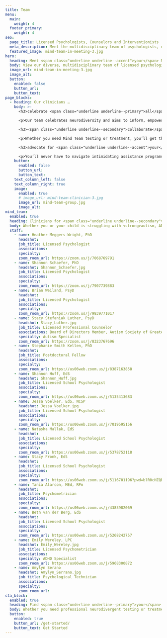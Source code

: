 ```yaml
---
title: Team
menu:
  main:
    weight: 4
  footer_primary:
    weight: 4
seo:
  page_title: Licensed Psychologists, Counselors and Interventionists
  meta_description: Meet the multidisciplinary team of psychologists, counselors, interventionists and clinicians specially chosen to help you thrive at Mind Team.
  featured_image: mind-team-in-meeting-3.jpg
hero:
  heading: Meet <span class="underline underline--accent">your</span> Mind Team.
  body: View our diverse, multidisciplinary team of licensed psychologists, counselors, interventionists and other expert clinicians specially chosen to help you thrive.
  image_url: mind-team-in-meeting-3.jpg
  image_alt:
  button:
    enabled: false
    button_url:
    button_text:
page_blocks:
  - heading: Our clinicians …
    body: >-
      <h3>celebrate <span class="underline underline--primary">all</span> minds.</h3>

      <p>Our team celebrates neurodiversity and aims to inform, empower and support you to work <em>with</em> your unique mind, rather than trying to “fix” your neural differences.</p>

      <h3><span class="underline underline--secondary">collaborate</span> internally.</h3>

      <p>Whether you need Mind Team testing or treatment, you’ll get the expertise of our entire multidisciplinary team working to provide the answers and support you need.</p>

      <h3>advocate for <span class="underline underline--accent">your</span> needs.</h3>

      <p>You’ll never have to navigate intimidating assistance programs or school systems alone with a team who will advocate for your accommodation needs.</p>
    button:
      enabled: false
      button_url:
      button_text:
    text_column_left: false
    text_column_right: true
    image:
      enabled: true
      # image_url: mind-team-clinician-3.jpg
      image_url: mind-team-group.jpg
      image_alt:
mind_team:
  enabled: true
  heading: Clinicians for <span class="underline underline--secondary">every</span> mind.
  body: Whether you or your child is struggling with <strong>autism, ADHD, dyslexia</strong> or another <strong>neurodivergent condition</strong>, we have a Mind Team clinician with the background and expertise to help you thrive.
  staff:
    - name: Heather Meggers-Wright, PhD
      headshot:
      job_title: Licensed Psychologist
      associations:
      specialty:
      zoom_room_url: https://zoom.us/j/7068769791
    - name: Shannon Schaefer, PhD
      headshot: Shannon_Schaefer.jpg
      job_title: Licensed Psychologist
      associations:
      specialty:
      zoom_room_url: https://zoom.us/j/7907739883
    - name: Brian Weiland, PsyD
      headshot:
      job_title: Licensed Psychologist
      associations:
      specialty:
      zoom_room_url: https://zoom.us/j/9839771017
    - name: Stacy Stefaniak Luther, PsyD
      headshot: Stacy_Luther.jpg
      job_title: Licensed Professional Counselor
      associations: Board of Directors Member, Autism Society of Greater Wisconsin
      specialty: Autism Specialist
      zoom_room_url: https://zoom.us/j/8323767696
    - name: Stephanie Smith Kellen, PhD
      headshot:
      job_title: Postdoctoral Fellow
      associations:
      specialty:
      zoom_room_url: https://us06web.zoom.us/j/8387163858
    - name: Shannon Huff, EdS
      headshot: Shannon_Huff.jpg
      job_title: Licensed School Psychologist
      associations:
      specialty:
      zoom_room_url: https://us06web.zoom.us/j/5135413683
    - name: Jessa Voelker, EdS, NCSP
      headshot: Jessa_Voelker.jpg
      job_title: Licensed School Psychologist
      associations:
      specialty:
      zoom_room_url: https://us06web.zoom.us/j/7019595156
    - name: Natasha Mallak, EdS
      headshot:
      job_title: Licensed School Psychologist
      associations:
      specialty:
      zoom_room_url: https://us06web.zoom.us/j/5378752118
    - name: Stacy Fronk, EdS
      headshot:
      job_title: Licensed School Psychologist
      associations:
      specialty:
      zoom_room_url: https://us06web.zoom.us/j/5116701196?pwd=blR0cHZQRlNPbTNFT3ErNzV3bEo0UT09
    - name: Tania Alarcon, MEd, RPm
      headshot:
      job_title: Psychometrician
      associations:
      specialty:
      zoom_room_url: https://us06web.zoom.us/j/4383982069
    - name: Beth van der Berg, EdS
      headshot:
      job_title: Licensed School Psychologist
      associations:
      specialty:
      zoom_room_url: https://us06web.zoom.us/j/5268242757
    - name: Emily Wereley, LPC
      headshot: Emily_Wereley.jpg
      job_title: Licensed Psychometrician
      associations:
      specialty: ADHD Specialist
      zoom_room_url: https://us06web.zoom.us/j/5968300872
    - name: Amylyn Serano
      headshot: Amylyn_Serrano.jpg
      job_title: Psychological Technician
      associations:
      specialty:
      zoom_room_url:
cta_block:
  enabled: true
  heading: Find <span class="underline underline--primary">your</span> Mind Team clinician today
  body: Whether you need professional neurodivergent testing or treatment, our team is here to help. The process is easy! Get started by filling out our brief questionnaire.
  button:
    enabled: true
    button_url: /get-started/
    button_text: Get Started
---
```

